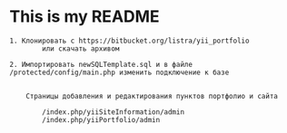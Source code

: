 # This is my README


    1. Клонировать с https://bitbucket.org/listra/yii_portfolio
            или скачать архивом 

    2. Импортировать newSQLTemplate.sql и в файле /protected/config/main.php изменить подключение к базе


        Страницы добавления и редактирования пунктов портфолио и сайта

            /index.php/yiiSiteInformation/admin
            /index.php/yiiPortfolio/admin




